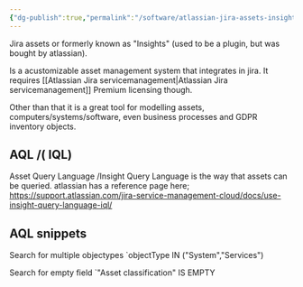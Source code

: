 ```yaml
---
{"dg-publish":true,"permalink":"/software/atlassian-jira-assets-insights/"}
---
```



Jira assets or formerly known as "Insights" (used to be a plugin, but was bought by atlassian).

Is a acustomizable asset management system that integrates in jira.
It requires [[Atlassian Jira servicemanagement\|Atlassian Jira servicemanagement]] Premium licensing though.

Other than that it is a great tool for modelling assets, computers/systems/software, even business processes and GDPR inventory objects.


## AQL /( IQL)

Asset Query Language /Insight Query Language is the way that assets can be queried.
atlassian has a reference page here; https://support.atlassian.com/jira-service-management-cloud/docs/use-insight-query-language-iql/

## AQL snippets

Search for multiple objectypes
`objectType IN ("System","Services") 

Search for empty field
`"Asset classification" IS EMPTY